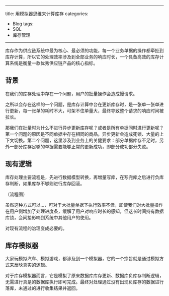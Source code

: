 
---
title: 用模拟器思维来计算库存
categories:
  - Blog
tags:
  - SQL
  - 库存管理
---

库存作为供应链系统中最为核心、最必须的功能，每一个业务单据的操作都牵扯到库存计算，所以它的处理效率涉及到全部业务的响应时长，一个具备高效的库存计算系统是衡量一款优秀供应链产品的核心指标。

## 背景

在我们的库存处理中存在一个问题，用户的批量操作会造成慢请求。

之所以会存在这样的一个问题，是库存计算中台在更新库存时，是一张单一张单进行更新，每一张单的耗时不大，可架不住单量大，最终导致整个请求的响应时间被拉长。

那我们在批量时为什么不进行异步更新库存呢？或者是所有单据同时进行更新呢？第一个问题的原因是不同单据中存在相同的商品，异步更新会造成死锁、大量的上下文切换。第二个问题，这里涉及到业务上的关健要求：部分单据库存不足时，另外一部分库存足够的单据需要能够正常的更新成功，即部分成功部分失败。

## 现有逻辑

库存处理主要流程是，先进行数据模型转换，再增量写库，在写完库之后进行负库存判断，如果库存不够则进行库存回滚。

（流程图）

虽然这种方式可以…，可对于大批量单据下执行效率不佳，即使我们对大批量操作在用户侧增加了处理进度条，缓解了用户对响应时长的感知，但这长时间持有数据库锁，会间接影响到系统中其他用户的使用。

对现有流程的治理变成必要的。

## 库存模拟器

大家玩模拟汽车、模拟游戏，都涉及到一个模拟器，它的一个宗旨就是通过模拟方式来反映真实的逻辑。

对于库存模拟器而言，它是模拟了原来数据库库存更新、数据库负库存判断逻辑，无需进行真是的数据库执行即可完成。最终对处理通过没有出现负库存的数据进行落库，未通过的进行收集结果并返回。

